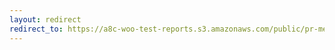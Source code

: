 ```yaml
---
layout: redirect
redirect_to: https://a8c-woo-test-reports.s3.amazonaws.com/public/pr-merge/45891/api/index.html
---
```

